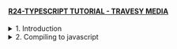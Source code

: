 #### [R24-TYPESCRIPT TUTORIAL - TRAVESY MEDIA](/courses/react/R24.md)

<details>
  <summary>1. Introduction </summary>

# Introduction

<img width="1211" alt="image" src="https://github.com/omeatai/My-Tutorials/assets/32337103/058ab52d-783f-4cfc-8961-5a4dacee5f5a">
<img width="1211" alt="image" src="https://github.com/omeatai/My-Tutorials/assets/32337103/721c660a-353a-4112-ab67-e952b85c84a2">

# Install Typescript globally

```tsbs
sudo npm i -g typescript
```

# Get current Typescript Version

```tsbs
tsc -v
```

# #END </details>

<details>
  <summary>2. Compiling to javascript </summary>

# Compiling to javascript

```tsbs
tsc index
```

### TS/crash-course/index.ts:

```ts
let id: number = 5;

id = 5;
```

### TS/crash-course/index.js:

```ts
var id = 5;
id = 5;
```

<img width="908" alt="image" src="https://github.com/omeatai/My-Tutorials/assets/32337103/2b70751a-7762-42ac-b700-4204b1681712">
<img width="908" alt="image" src="https://github.com/omeatai/My-Tutorials/assets/32337103/087d8c81-9258-4dce-935a-8153dae154fe">

```ts

```

```ts

```

```ts

```

```ts

```

```ts

```

# #END </details>
